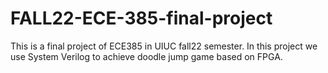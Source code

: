 # FALL22-ECE-385-final-project
This is a final project of ECE385 in UIUC fall22 semester. In this project we use System Verilog to achieve doodle jump game based on FPGA.
